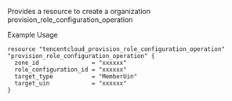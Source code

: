 Provides a resource to create a organization provision_role_configuration_operation

Example Usage

```hcl
resource "tencentcloud_provision_role_configuration_operation" "provision_role_configuration_operation" {
  zone_id               = "xxxxxx"
  role_configuration_id = "xxxxxx"
  target_type           = "MemberUin"
  target_uin            = "xxxxxx"
}
```
